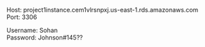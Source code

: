 Host: project1instance.cem1vlrsnpxj.us-east-1.rds.amazonaws.com <br>
Port: 3306

Username: Sohan <br>
Password: Johnson#145??
